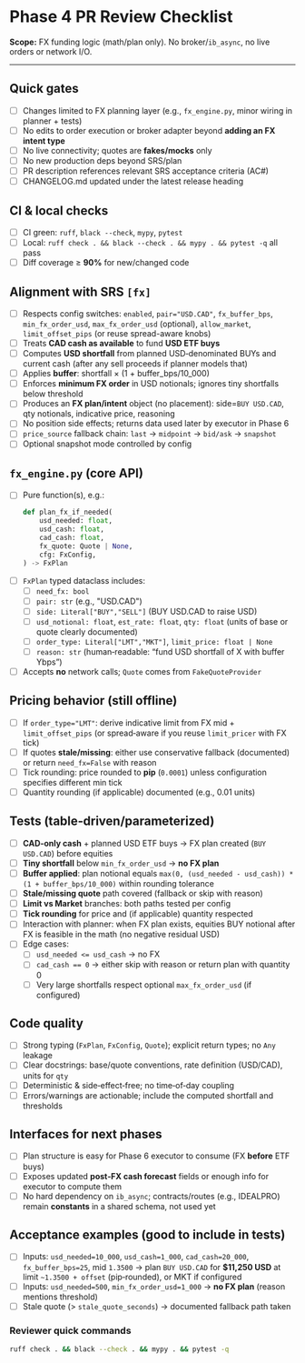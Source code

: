 # Phase 4 PR Review Checklist

**Scope:** FX funding logic (math/plan only). No broker/`ib_async`, no live orders or network I/O.

---

## Quick gates
- [ ] Changes limited to FX planning layer (e.g., `fx_engine.py`, minor wiring in planner + tests)
- [ ] No edits to order execution or broker adapter beyond **adding an FX intent type**
- [ ] No live connectivity; quotes are **fakes/mocks** only
- [ ] No new production deps beyond SRS/plan
- [ ] PR description references relevant SRS acceptance criteria (AC#)
- [ ] CHANGELOG.md updated under the latest release heading

## CI & local checks
- [ ] CI green: `ruff`, `black --check`, `mypy`, `pytest`
- [ ] Local: `ruff check . && black --check . && mypy . && pytest -q` all pass
- [ ] Diff coverage ≥ **90%** for new/changed code

## Alignment with SRS `[fx]`
- [ ] Respects config switches: `enabled`, `pair="USD.CAD"`, `fx_buffer_bps`, `min_fx_order_usd`, `max_fx_order_usd` (optional), `allow_market`, `limit_offset_pips` (or reuse spread-aware knobs)
- [ ] Treats **CAD cash as available** to fund **USD ETF buys**
- [ ] Computes **USD shortfall** from planned USD‑denominated BUYs and current cash (after any sell proceeds if planner models that)
- [ ] Applies **buffer**: shortfall × (1 + buffer_bps/10_000)
- [ ] Enforces **minimum FX order** in USD notionals; ignores tiny shortfalls below threshold
- [ ] Produces an **FX plan/intent** object (no placement): side=`BUY USD.CAD`, qty notionals, indicative price, reasoning
- [ ] No position side effects; returns data used later by executor in Phase 6
- [ ] `price_source` fallback chain: `last` → `midpoint` → `bid/ask` → `snapshot`
- [ ] Optional snapshot mode controlled by config

## `fx_engine.py` (core API)
- [ ] Pure function(s), e.g.:
  ```py
  def plan_fx_if_needed(
      usd_needed: float,
      usd_cash: float,
      cad_cash: float,
      fx_quote: Quote | None,
      cfg: FxConfig,
  ) -> FxPlan
  ```
- [ ] `FxPlan` typed dataclass includes:
  - [ ] `need_fx: bool`
  - [ ] `pair: str` (e.g., "USD.CAD")
  - [ ] `side: Literal["BUY","SELL"]` (BUY USD.CAD to raise USD)
  - [ ] `usd_notional: float`, `est_rate: float`, `qty: float` (units of base or quote clearly documented)
  - [ ] `order_type: Literal["LMT","MKT"]`, `limit_price: float | None`
  - [ ] `reason: str` (human‑readable: “fund USD shortfall of X with buffer Ybps”)
- [ ] Accepts **no** network calls; `Quote` comes from `FakeQuoteProvider`

## Pricing behavior (still offline)
- [ ] If `order_type="LMT"`: derive indicative limit from FX mid + `limit_offset_pips` (or spread‑aware if you reuse `limit_pricer` with FX tick)
- [ ] If quotes **stale/missing**: either use conservative fallback (documented) or return `need_fx=False` with reason
- [ ] Tick rounding: price rounded to **pip** (`0.0001`) unless configuration specifies different min tick
- [ ] Quantity rounding (if applicable) documented (e.g., 0.01 units)

## Tests (table‑driven/parameterized)
- [ ] **CAD‑only cash** + planned USD ETF buys → FX plan created (`BUY USD.CAD`) before equities
- [ ] **Tiny shortfall** below `min_fx_order_usd` → **no FX plan**
- [ ] **Buffer applied**: plan notional equals `max(0, (usd_needed - usd_cash)) * (1 + buffer_bps/10_000)` within rounding tolerance
- [ ] **Stale/missing quote** path covered (fallback or skip with reason)
- [ ] **Limit vs Market** branches: both paths tested per config
- [ ] **Tick rounding** for price and (if applicable) quantity respected
- [ ] Interaction with planner: when FX plan exists, equities BUY notional after FX is feasible in the math (no negative residual USD)
- [ ] Edge cases:
  - [ ] `usd_needed <= usd_cash` → no FX
  - [ ] `cad_cash == 0` → either skip with reason or return plan with quantity 0
  - [ ] Very large shortfalls respect optional `max_fx_order_usd` (if configured)

## Code quality
- [ ] Strong typing (`FxPlan`, `FxConfig`, `Quote`); explicit return types; no `Any` leakage
- [ ] Clear docstrings: base/quote conventions, rate definition (USD/CAD), units for `qty`
- [ ] Deterministic & side‑effect‑free; no time‑of‑day coupling
- [ ] Errors/warnings are actionable; include the computed shortfall and thresholds

## Interfaces for next phases
- [ ] Plan structure is easy for Phase 6 executor to consume (FX **before** ETF buys)
- [ ] Exposes updated **post‑FX cash forecast** fields or enough info for executor to compute them
- [ ] No hard dependency on `ib_async`; contracts/routes (e.g., IDEALPRO) remain **constants** in a shared schema, not used yet

## Acceptance examples (good to include in tests)
- [ ] Inputs: `usd_needed=10_000`, `usd_cash=1_000`, `cad_cash=20_000`, `fx_buffer_bps=25`, mid `1.3500` → plan `BUY USD.CAD` for **$11,250 USD** at limit `~1.3500 + offset` (pip‑rounded), or MKT if configured
- [ ] Inputs: `usd_needed=500`, `min_fx_order_usd=1_000` → **no FX plan** (reason mentions threshold)
- [ ] Stale quote (> `stale_quote_seconds`) → documented fallback path taken

### Reviewer quick commands
```bash
ruff check . && black --check . && mypy . && pytest -q
```
